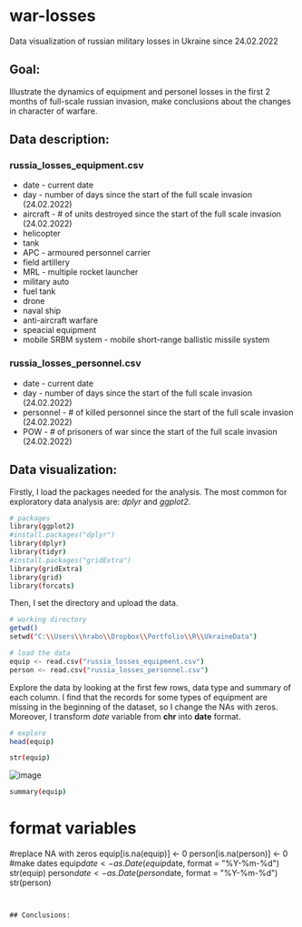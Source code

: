 # war-losses
Data visualization of russian military losses in Ukraine since 24.02.2022

## Goal:
Illustrate the dynamics of equipment and personel losses in the first 2 months of full-scale russian invasion, make conclusions about the changes in character of warfare. 

## Data description:

### russia_losses_equipment.csv

* date - current date
* day - number of days since the start of the full scale invasion (24.02.2022)
* aircraft - # of units destroyed since the start of the full scale invasion (24.02.2022)
* helicopter
* tank
* APC - armoured personnel carrier
* field artillery
* MRL - multiple rocket launcher
* military auto
* fuel tank
* drone
* naval ship
* anti-aircraft warfare
* speacial equipment
* mobile SRBM system - mobile short-range ballistic missile system


### russia_losses_personnel.csv

* date - current date
* day - number of days since the start of the full scale invasion (24.02.2022)
* personnel - # of killed personnel since the start of the full scale invasion (24.02.2022)
* POW - # of prisoners of war since the start of the full scale invasion (24.02.2022)


## Data visualization:

Firstly, I load the packages needed for the analysis. The most common for exploratory data analysis are: *dplyr* and *ggplot2*.

```bash
# packages
library(ggplot2)
#install.packages("dplyr")
library(dplyr)
library(tidyr)
#install.packages("gridExtra")
library(gridExtra)
library(grid)
library(forcats)
```

Then, I set the directory and upload the data.

```bash
# working directory
getwd()
setwd("C:\\Users\\hrabo\\Dropbox\\Portfolio\\R\\UkraineData")

# load the data
equip <- read.csv("russia_losses_equipment.csv")
person <- read.csv("russia_losses_personnel.csv")
```
Explore the data by looking at the first few rows, data type and summary of each column. I find that the records for some types of equipment are missing in the beginning of the dataset, so I change the NAs with zeros. Moreover, I transform *date* variable from **chr** into **date** format. 

```bash
# explore
head(equip)
```
```bash
str(equip)
```
![image](https://user-images.githubusercontent.com/77570308/167725028-23d98fb6-f24f-4296-9a04-7908b714c357.png)

```bash
summary(equip)
```

# format variables

#replace NA with zeros
equip[is.na(equip)] <- 0
person[is.na(person)] <- 0
#make dates
equip$date <- as.Date(equip$date,
                       format = "%Y-%m-%d")
str(equip)
person$date <- as.Date(person$date,
                      format = "%Y-%m-%d")
str(person)
```


## Conclusions:
